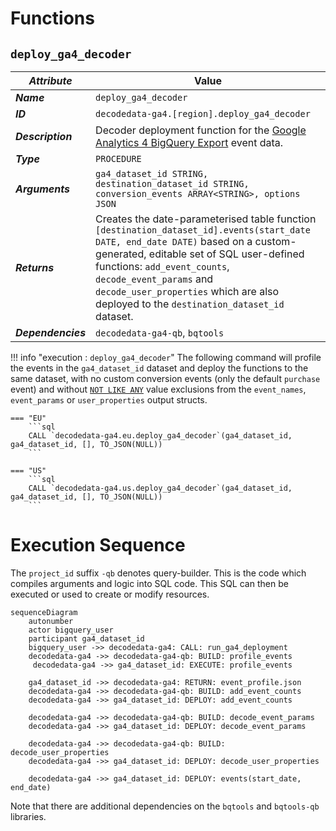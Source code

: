 # Functions

## **`deploy_ga4_decoder`**
_**Attribute**_ | Value
--- | ---
_**Name**_ | `deploy_ga4_decoder`
_**ID**_ | `decodedata-ga4.[region].deploy_ga4_decoder`
_**Description**_ | Decoder deployment function for the [Google Analytics 4 BigQuery Export](https://support.google.com/analytics/answer/9358801?hl=en) event data. 
_**Type**_ | `PROCEDURE`
_**Arguments**_ | `ga4_dataset_id STRING, destination_dataset_id STRING, conversion_events ARRAY<STRING>, options JSON`
_**Returns**_ | Creates the date-parameterised table function `[destination_dataset_id].events(start_date DATE, end_date DATE)` based on a custom-generated, editable set of SQL user-defined functions: `add_event_counts`, `decode_event_params` and `decode_user_properties` which are also deployed to the `destination_dataset_id` dataset.
_**Dependencies**_ | `decodedata-ga4-qb`, `bqtools`

!!! info "execution : `deploy_ga4_decoder`"
    The following command will profile the events in the `ga4_dataset_id` dataset and deploy the functions to the same dataset, with no custom conversion events (only the default `purchase` event) and without [`NOT LIKE ANY`](https://cloud.google.com/bigquery/docs/reference/standard-sql/operators#like_operator_quantified) value exclusions from the `event_names`, `event_params` or `user_properties` output structs.

    === "EU"
        ```sql
        CALL `decodedata-ga4.eu.deploy_ga4_decoder`(ga4_dataset_id, ga4_dataset_id, [], TO_JSON(NULL))
        ```

    === "US"
        ```sql
        CALL `decodedata-ga4.us.deploy_ga4_decoder`(ga4_dataset_id, ga4_dataset_id, [], TO_JSON(NULL))
        ```

# Execution Sequence
The `project_id` suffix `-qb` denotes query-builder. This is the code which compiles arguments and logic into SQL code.  This SQL can then be executed or used to create or modify resources. 

```mermaid
sequenceDiagram
    autonumber
    actor bigquery_user
    participant ga4_dataset_id
    bigquery_user ->> decodedata-ga4: CALL: run_ga4_deployment
    decodedata-ga4 ->> decodedata-ga4-qb: BUILD: profile_events
     decodedata-ga4 ->> ga4_dataset_id: EXECUTE: profile_events
    
    ga4_dataset_id ->> decodedata-ga4: RETURN: event_profile.json
    decodedata-ga4 ->> decodedata-ga4-qb: BUILD: add_event_counts
    decodedata-ga4 ->> ga4_dataset_id: DEPLOY: add_event_counts 

    decodedata-ga4 ->> decodedata-ga4-qb: BUILD: decode_event_params
    decodedata-ga4 ->> ga4_dataset_id: DEPLOY: decode_event_params 

    decodedata-ga4 ->> decodedata-ga4-qb: BUILD: decode_user_properties
    decodedata-ga4 ->> ga4_dataset_id: DEPLOY: decode_user_properties 

    decodedata-ga4 ->> ga4_dataset_id: DEPLOY: events(start_date, end_date) 
```

Note that there are additional dependencies on the `bqtools` and `bqtools-qb` libraries.